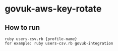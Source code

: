 # govuk-aws-key-rotate

## How to run

```
ruby users-csv.rb {profile-name}
for example: ruby users-csv.rb govuk-integration
```

